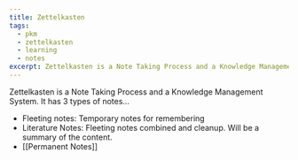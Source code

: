 ```yaml
---
title: Zettelkasten
tags:
  - pkm
  - zettelkasten
  - learning
  - notes
excerpt: Zettelkasten is a Note Taking Process and a Knowledge Management System.
---
```


Zettelkasten is a Note Taking Process and a Knowledge Management System. It has 3 types of notes…

- Fleeting notes: Temporary notes for remembering
- Literature Notes: Fleeting notes combined and cleanup. Will be a summary of the content.
- [[Permanent Notes]]

